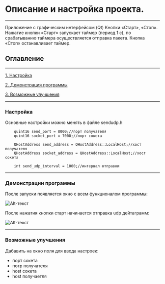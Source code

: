 # Описание и настройка проекта.
____

Приложение с графическим интерфейсом (Qt)
Кнопки «Старт», «Стоп». Нажатие кнопки «Старт» запускает таймер (период 1 с), по
срабатыванию таймера осуществляется отправка пакета. Кнопка «Стоп» останавливает
таймер. 

## Оглавление
___
[1. Настройка](#Настройка)

[2. Демонстрация программы](#Демонстрация\tпрограммы)

[3. Возможные улучшения](#Возможные\tулучшения)
___



### Настройка
<a name="Настройка"></a> 

Основные настройки можно менять в файле sendudp.h

```
    quint16 send_port = 8000;//порт получателя
    quint16 socket_port = 7000;//порт сокета

    QHostAddress send_address = QHostAddress::LocalHost;//хост получателя
    QHostAddress socket_address = QHostAddress::LocalHost;//хост сокета

    int send_udp_interval = 1000;//интервал отправки
```

___

### Демонстрации программы
<a name="Демонстрация\tпрограммы"></a> 

После запуски появляется окно с всем функционалом программы: 

![Alt-текст](https://github.com/stemirkhan/test_project-/blob/main/Скриншот%2009-04-2022%20112031.png "окно программы")

После нажатия кнопки старт начинается отправка udp дейтаграмм: 

![Alt-текст](https://github.com/stemirkhan/test_project-/blob/main/Скриншот%2009-04-2022%20112540.png "окно программы")


___

### Возможные улучшения
<a name="Возможные\tулучшения"></a> 

Дабавить на окно поля для ввода настроек: 
- порт сокета
- потр получателя
- host сокета
- host получаетля
